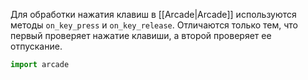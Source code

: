 Для обработки нажатия клавиш в [[Arcade|Arcade]] используются методы `on_key_press` и `on_key_release`. Отличаются только тем, что первый проверяет нажатие клавиши, а второй проверяет ее отпускание.

```Python
import arcade

```